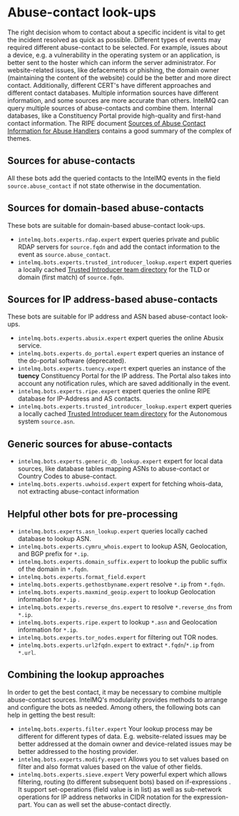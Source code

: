 <!-- comment
   SPDX-FileCopyrightText: 2015-2023 Sebastian Wagner, Filip Pokorný
   SPDX-License-Identifier: AGPL-3.0-or-later
-->


# Abuse-contact look-ups

The right decision whom to contact about a specific incident is vital to get the incident resolved as quick as possible. Different types of events may required different abuse-contact to be selected. For example, issues about a device, e.g. a vulnerability in the operating system or an application, is better sent to the hoster which can inform the server administrator. For website-related issues, like defacements or phishing, the domain owner (maintaining the content of the website) could be the better and more direct contact. Additionally, different CERT's have different approaches and different contact databases. Multiple information sources have different information, and some sources are more accurate than others. IntelMQ can query multiple sources of abuse-contacts and combine them. Internal databases, like a Constituency Portal provide high-quality and first-hand contact information. The RIPE document [Sources of Abuse Contact Information for Abuse Handlers](https://www.ripe.net/publications/docs/ripe-658) contains a good summary of the complex of themes.

## Sources for abuse-contacts

All these bots add the queried contacts to the IntelMQ events in the field `source.abuse_contact` if not state otherwise in the documentation.

## Sources for domain-based abuse-contacts

These bots are suitable for domain-based abuse-contact look-ups.

- `intelmq.bots.experts.rdap.expert` expert queries private and public RDAP servers for `source.fqdn` and add the contact information to the event as `source.abuse_contact`.
- `intelmq.bots.experts.trusted_introducer_lookup.expert` expert queries a locally cached [Trusted Introducer team directory](https://www.trusted-introducer.org/directory/teams.json) for the TLD or domain (first match) of `source.fqdn`.

## Sources for IP address-based abuse-contacts

These bots are suitable for IP address and ASN based abuse-contact look-ups.

- `intelmq.bots.experts.abusix.expert` expert queries the online Abusix service.
- `intelmq.bots.experts.do_portal.expert` expert queries an instance of the do-portal software (deprecated).
- `intelmq.bots.experts.tuency.expert` expert queries an instance of the **tuency** Constituency Portal for the IP address. The Portal also takes into account any notification rules, which are saved
  additionally in the event.
- `intelmq.bots.experts.ripe.expert` expert queries the online RIPE database for IP-Address and AS contacts.
- `intelmq.bots.experts.trusted_introducer_lookup.expert` expert queries a locally
  cached [Trusted Introducer team directory](https://www.trusted-introducer.org/directory/teams.json)
  for the Autonomous system `source.asn`.

## Generic sources for abuse-contacts

- `intelmq.bots.experts.generic_db_lookup.expert` expert for local data sources, like
  database tables mapping ASNs to abuse-contact or Country Codes to abuse-contact.
- `intelmq.bots.experts.uwhoisd.expert` expert for fetching whois-data, not extracting
  abuse-contact information

## Helpful other bots for pre-processing

- `intelmq.bots.experts.asn_lookup.expert` queries locally cached database to lookup ASN.
- `intelmq.bots.experts.cymru_whois.expert` to lookup ASN, Geolocation, and BGP prefix
  for `*.ip`.
- `intelmq.bots.experts.domain_suffix.expert` to lookup the public suffix of the domain
  in `*.fqdn`.
- `intelmq.bots.experts.format_field.expert`
- `intelmq.bots.experts.gethostbyname.expert` resolve `*.ip` from `*.fqdn`.
- `intelmq.bots.experts.maxmind_geoip.expert` to lookup Geolocation information for `*.ip`
  .
- `intelmq.bots.experts.reverse_dns.expert` to resolve `*.reverse_dns` from `*.ip`.
- `intelmq.bots.experts.ripe.expert` to lookup `*.asn` and Geolocation information
  for `*.ip`.
- `intelmq.bots.experts.tor_nodes.expert` for filtering out TOR nodes.
- `intelmq.bots.experts.url2fqdn.expert` to extract `*.fqdn`/`*.ip` from `*.url`.

## Combining the lookup approaches

In order to get the best contact, it may be necessary to combine multiple abuse-contact sources. IntelMQ's modularity provides methods to arrange and configure the bots as needed. Among others, the following bots can help in getting the best result:

- `intelmq.bots.experts.filter.expert` Your lookup process may be different for different types of data. E.g. website-related issues may be better addressed at the domain owner and device-related issues may be better addressed to the hosting provider.
- `intelmq.bots.experts.modify.expert` Allows you to set values based on filter and also format values based on the value of other fields.
- `intelmq.bots.experts.sieve.expert` Very powerful expert which allows filtering, routing (to different subsequent bots) based on if-expressions . It support set-operations (field value is in list) as well as sub-network operations for IP address networks in CIDR notation for the expression-part. You can as well set the abuse-contact directly.
